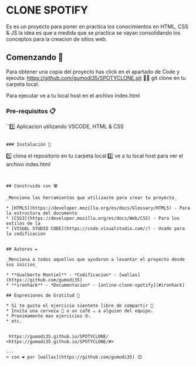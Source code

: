 # CLONE SPOTIFY

Es es un proyecto para poner en practica los conocimientos en HTML, CSS & JS la idea es que a medida que se practica se vayan consolidando los conceptos para la creacion de sitios web.

## Comenzando 🚀

Para obtener una copia del proyecto has click en el apartado de Code y ejecuta:
      https://github.com/gumodi35/SPOTYCLONE.git
🧑‍💻 git clone en tu carpeta local.

Para ejecutar ve a tu local host en el archivo index.html


### Pre-requisitos 📋

``1️⃣ Aplicacion utilizando VSCODE, HTML & CSS 
```

### Instalación 🔧

```
1️⃣ clona el repositorio en tu carpeta local
2️⃣ ve a tu local host para ver el archivo index.html
```


## Construido con 🛠️

_Menciona las herramientas que utilizaste para crear tu proyecto_

* [HTML5](https://developer.mozilla.org/es/docs/Glossary/HTML5) - Para la estructura del documento
* [CSS3](https://developer.mozilla.org/es/docs/Web/CSS) - Para los estilos de la 
* [VISUAL STUDIO CODE](https://code.visualstudio.com//) - Usado para la codificacion


## Autores ✒️

_Menciona a todos aquellos que ayudaron a levantar el proyecto desde sus inicios_

* **Gualberto Montiel** - *Codificacion* - [wallas](https://github.com/gumodi35)
* **ironhack** - *Documentacion* - [online-clone-spotify](#ironhack)

## Expresiones de Gratitud 🎁

* Si te gusto el ejercicio sientete libre de compartir 📢
* Invita una cerveza 🍺 o un café ☕ a alguien del equipo. 
* Proximamente mas ejercicios 🤓.
* etc.


 https://gumodi35.github.io/SPOTYCLONE/
<https://gumodi35.github.io/SPOTYCLONE/#>

---
⌨️ con ❤️ por [wallas](https://github.com/gumodi35) 😊
